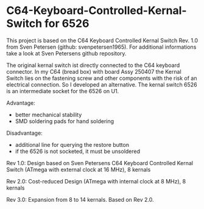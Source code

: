 # C64-Keyboard-Controlled-Kernal-Switch for 6526

This project is based on the C64 Keyboard Controlled Kernal Switch Rev. 1.0 from Sven Petersen  (github: svenpetersen1965). For additional informations take a look at Sven Petersens github repository. 

The original kernal switch ist directly connected to the C64 keyboard connector. In my C64 (bread box) with board Assy 250407 the Kernal Switch lies on the fastening screw and other components with the risk of an electrical connection. So I developed an alternative.
The kernal switch 6526 is an intermediate socket for the 6526 on U1.

Advantage:
- better mechanical stability
- SMD soldering pads for hand soldering

Disadvantage:
- additional line for querying the restore button
- if the 6526 is not socketed, it must be unsoldered


Rev 1.0: Design based on Sven Petersens C64 Keyboard Controlled Kernal Switch (ATmega with external clock at 16 MHz), 8 kernals

Rev 2.0: Cost-reduced Design (ATmega with internal clock at 8 MHz), 8 kernals

Rev 3.0: Expansion from 8 to 14 kernals. Based on Rev 2.0.
